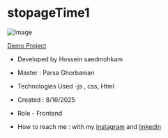 # stopageTime1
![Image](https://github.com/user-attachments/assets/38a39efd-1b0b-4585-8253-b5951e6b4a2e)

[Demo Project]( https://hosseinsaedmohkam.github.io/stopageTime1/)

- Developed by Hossein saedmohkam

- Master : Parsa Ghorbanian 

- Technologies Used -js , css, Html 

- Created : 8/16/2025

- Role - Frontend

- How to reach me : with my [instagram](https://www.instagram.com/Hossein_saedmohkam.dev) and [linkedin](https://www.linkedin.com/in/Hossein-saedmohkam)
